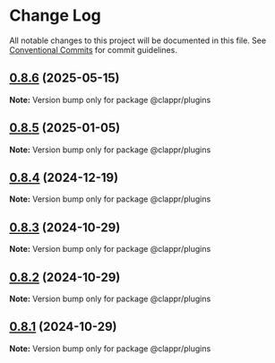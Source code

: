 # Change Log

All notable changes to this project will be documented in this file.
See [Conventional Commits](https://conventionalcommits.org) for commit guidelines.

## [0.8.6](https://github.com/clappr/clappr-plugins/compare/@clappr/plugins@0.8.5...@clappr/plugins@0.8.6) (2025-05-15)

**Note:** Version bump only for package @clappr/plugins





## [0.8.5](https://github.com/clappr/clappr-plugins/compare/@clappr/plugins@0.8.4...@clappr/plugins@0.8.5) (2025-01-05)

**Note:** Version bump only for package @clappr/plugins





## [0.8.4](https://github.com/clappr/clappr-plugins/compare/@clappr/plugins@0.8.3...@clappr/plugins@0.8.4) (2024-12-19)

**Note:** Version bump only for package @clappr/plugins





## [0.8.3](https://github.com/clappr/clappr-plugins/compare/@clappr/plugins@0.8.2...@clappr/plugins@0.8.3) (2024-10-29)

**Note:** Version bump only for package @clappr/plugins





## [0.8.2](https://github.com/clappr/clappr-plugins/compare/@clappr/plugins@0.8.1...@clappr/plugins@0.8.2) (2024-10-29)

**Note:** Version bump only for package @clappr/plugins





## [0.8.1](https://github.com/clappr/clappr-plugins/compare/@clappr/plugins@0.8.0...@clappr/plugins@0.8.1) (2024-10-29)

**Note:** Version bump only for package @clappr/plugins
